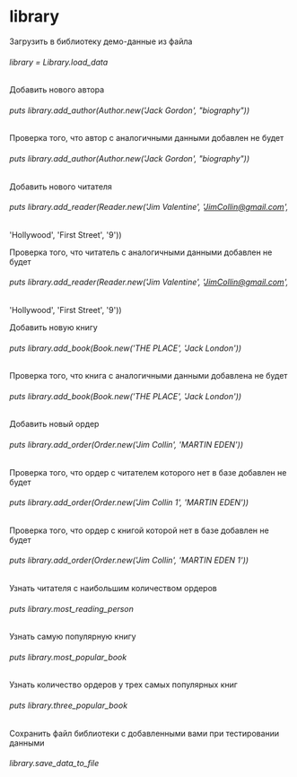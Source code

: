 # library

Загрузить в библиотеку демо-данные из файла
###### library = Library.load_data

Добавить нового автора 
###### puts library.add_author(Author.new('Jack Gordon', "biography"))

Проверка того, что автор с аналогичными данными добавлен не будет
###### puts library.add_author(Author.new('Jack Gordon', "biography"))

Добавить нового читателя
###### puts library.add_reader(Reader.new('Jim Valentine', 'JimCollin@gmail.com',
'Hollywood', 'First Street', '9'))

Проверка того, что читатель с аналогичными данными добавлен не будет
###### puts library.add_reader(Reader.new('Jim Valentine', 'JimCollin@gmail.com',
'Hollywood', 'First Street', '9'))

Добавить новую книгу
###### puts library.add_book(Book.new('THE PLACE', 'Jack London'))

Проверка того, что книга с аналогичными данными добавлена не будет
###### puts library.add_book(Book.new('THE PLACE', 'Jack London'))

Добавить новый ордер
###### puts library.add_order(Order.new('Jim Collin', 'MARTIN EDEN'))

Проверка того, что ордер с читателем которого нет в базе добавлен не будет
###### puts library.add_order(Order.new('Jim Collin 1', 'MARTIN EDEN'))

Проверка того, что ордер с книгой которой нет в базе добавлен не будет
###### puts library.add_order(Order.new('Jim Collin', 'MARTIN EDEN 1'))

Узнать читателя с наибольшим количеством ордеров
###### puts library.most_reading_person

Узнать самую популярную книгу
###### puts library.most_popular_book

Узнать количество ордеров у трех самых популярных книг
###### puts library.three_popular_book

Сохранить файл библиотеки с добавленными вами при тестировании данными
###### library.save_data_to_file
